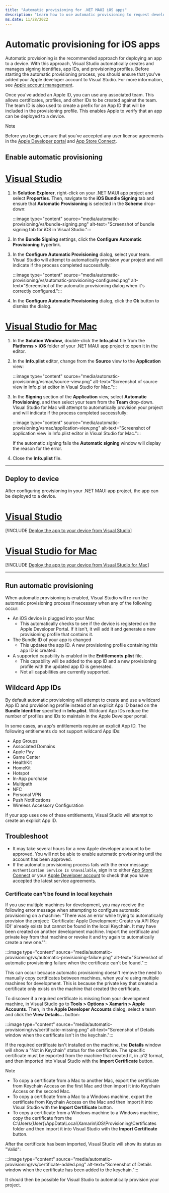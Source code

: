 ```yaml
---
title: "Automatic provisioning for .NET MAUI iOS apps"
description: "Learn how to use automatic provisioning to request development certificates and profiles for .NET MAUI iOS apps."
ms.date: 11/28/2022
---
```


# Automatic provisioning for iOS apps

Automatic provisioning is the recommended approach for deploying an app to a device. With this approach, Visual Studio automatically creates and manages signing identifies, app IDs, and provisioning profiles. Before starting the automatic provisioning process, you should ensure that you've added your Apple developer account to Visual Studio. For more information, see [Apple account management](~/ios/apple-account-management.md).

Once you've added an Apple ID, you can use any associated team. This allows certificates, profiles, and other IDs to be created against the team. The team ID is also used to create a prefix for an App ID that will be included in the provisioning profile. This enables Apple to verify that an app can be deployed to a device.

> [!NOTE]
> Before you begin, ensure that you've accepted any user license agreements in the [Apple Developer portal](https://developer.apple.com/account/) and [App Store Connect](https://appstoreconnect.apple.com/).

## Enable automatic provisioning

# [Visual Studio](#tab/vs)

1. In **Solution Explorer**, right-click on your .NET MAUI app project and select **Properties**. Then, navigate to the **iOS Bundle Signing** tab and ensure that **Automatic Provisioning** is selected in the **Scheme** drop-down:

    :::image type="content" source="media/automatic-provisioning/vs/bundle-signing.png" alt-text="Screenshot of bundle signing tab for iOS in Visual Studio.":::

1. In the **Bundle Signing** settings, click the **Configure Automatic Provisioning** hyperlink.

1. In the **Configure Automatic Provisioning** dialog, select your team. Visual Studio will attempt to automatically provision your project and will indicate if the process completed successfully:

    :::image type="content" source="media/automatic-provisioning/vs/automatic-provisioning-configured.png" alt-text="Screenshot of the automatic provisioning dialog when it's correctly configured.":::

1. In the **Configure Automatic Provisioning** dialog, click the **Ok** button to dismiss the dialog.

# [Visual Studio for Mac](#tab/vsmac)

1. In the **Solution Window**, double-click the **Info.plist** file from the **Platforms > iOS** folder of your .NET MAUI app project to open it in the editor.

1. In the **Info.plist** editor, change from the **Source** view to the **Application** view:

    :::image type="content" source="media/automatic-provisioning/vsmac/source-view.png" alt-text="Screenshot of source view in Info.plist editor in Visual Studio for Mac.":::

1. In the **Signing** section of the **Application** view, select **Automatic Provisioning**, and then select your team from the **Team** drop-down. Visual Studio for Mac will attempt to automatically provision your project and will indicate if the process completed successfully:

    :::image type="content" source="media/automatic-provisioning/vsmac/application-view.png" alt-text="Screenshot of application view in Info.plist editor in Visual Studio for Mac.":::

    If the automatic signing fails the **Automatic signing** window will display the reason for the error.

1. Close the **Info.plist** file.

---

## Deploy to device

After configuring provisioning in your .NET MAUI app project, the app can be deployed to a device.

# [Visual Studio](#tab/vs)

[!INCLUDE [Deploy the app to your device from Visual Studio](~/ios/includes/deploy-vs.md)]

# [Visual Studio for Mac](#tab/vsmac)

[!INCLUDE [Deploy the app to your device from Visual Studio for Mac](~/ios/includes/deploy-vsmac.md)]

---

## Run automatic provisioning

When automatic provisioning is enabled, Visual Studio will re-run the automatic provisioning process if necessary when any of the following occur:

- An iOS device is plugged into your Mac
  - This automatically checks to see if the device is registered on the Apple Developer Portal. If it isn't, it will add it and generate a new provisioning profile that contains it.
- The Bundle ID of your app is changed
  - This updates the app ID. A new provisioning profile containing this app ID is created.
- A supported capability is enabled in the **Entitlements.plist** file.
  - This capability will be added to the app ID and a new provisioning profile with the updated app ID is generated.
  - Not all capabilities are currently supported. <!-- For more information on the ones that are supported, check out the [Working with Capabilities](~/ios/deploy-test/provisioning/capabilities/index.md) guide.-->

## Wildcard App IDs

By default automatic provisioning will attempt to create and use a wildcard App ID and provisioning profile instead of an explicit App ID based on the **Bundle Identifier** specified in **Info.plist**. Wildcard App IDs reduce the number of profiles and IDs to maintain in the Apple Developer portal.

In some cases, an app's entitlements require an explicit App ID. The following entitlements do not support wildcard App IDs:

- App Groups
- Associated Domains
- Apple Pay
- Game Center
- HealthKit
- HomeKit
- Hotspot
- In-App purchase
- Multipath
- NFC
- Personal VPN
- Push Notifications
- Wireless Accessory Configuration

If your app uses one of these entitlements, Visual Studio will attempt to create an explicit App ID.

## Troubleshoot

- It may take several hours for a new Apple developer account to be approved. You will not be able to enable automatic provisioning until the account has been approved.
- If the automatic provisioning process fails with the error message `Authentication Service Is Unavailable`, sign in to either [App Store Connect](https://appstoreconnect.apple.com/) or your [Apple Developer account](https://appleid.apple.com/account) to check that you have accepted the latest service agreements.

### Certificate can't be found in local keychain

If you use multiple machines for development, you may receive the following error message when attempting to configure automatic provisioning on a machine: "There was an error while trying to automatically provision the project: 'Certificate: Apple Development: Create via API (Key ID)' already exists but cannot be found in the local Keychain. It may have been created on another development machine. Import the certificate and private key from that machine or revoke it and try again to automatically create a new one.'":

:::image type="content" source="media/automatic-provisioning/vs/automatic-provisioning-failure.png" alt-text="Screenshot of automatic provisioning failure when the certificate can't be found.":::

This can occur because automatic provisioning doesn't remove the need to manually copy certificates between machines, when you're using multiple machines for development. This is because the private key that created a certificate only exists on the machine that created the certificate.

To discover if a required certificate is missing from your development machine, in Visual Studio go to **Tools > Options > Xamarin > Apple Accounts**. Then, in the **Apple Developer Accounts** dialog, select a team and click the **View Details...** button:

:::image type="content" source="media/automatic-provisioning/vs/certificate-missing.png" alt-text="Screenshot of Details window when the certificate isn't in the keychain.":::

If the required certificate isn't installed on the machine, the **Details** window will show a "Not in Keychain" status for the certificate. The specific certificate must be exported from the machine that created it, in .p12 format, and then imported into Visual Studio with the **Import Certificate** button.

> [!NOTE]
> - To copy a certificate from a Mac to another Mac, export the certificate from Keychain Access on the first Mac and then import it into Keychain Access on the second Mac.
> - To copy a certificate from a Mac to a Windows machine, export the certificate from Keychain Access on the Mac and then import it into Visual Studio with the **Import Certificate** button.
> - To copy a certificate from a Windows machine to a Windows machine, copy the certificate from the C:\Users\{User}\AppData\Local\Xamarin\iOS\Provisioning\Certificates folder and then import it into Visual Studio with the **Import Certificate** button.

After the certificate has been imported, Visual Studio will show its status as "Valid":

:::image type="content" source="media/automatic-provisioning/vs/certificate-added.png" alt-text="Screenshot of Details window when the certificate has been added to the keychain.":::

It should then be possible for Visual Studio to automatically provision your project.
